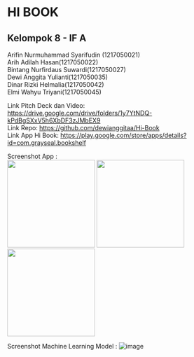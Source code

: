 # HI BOOK #

## Kelompok 8 -  IF A <br>
Arifin Nurmuhammad Syarifudin (1217050021)<br>
Arih Adilah Hasan(1217050022)<br>
Bintang Nurfirdaus Suwardi(1217050027)<br>
Dewi Anggita Yulianti(1217050035)<br>
Dinar Rizki Helmalia(1217050042)<br>
Elmi Wahyu Triyani(1217050045)<br>




Link Pitch Deck dan Video:  https://drive.google.com/drive/folders/1y7YtNDQ-kPdBgSXxV5h6XbDF3zJMbEX9<br>
Link Repo: https://github.com/dewianggitaa/Hi-Book <br>
Link App Hi Book: https://play.google.com/store/apps/details?id=com.grayseal.bookshelf <br>

Screenshot App : <br>
<img src="https://github.com/dewianggitaa/Hi-Book/assets/95345862/94874414-7017-49ed-b2a6-4b764745b1b7" width="200">
<img src="https://github.com/dewianggitaa/Hi-Book/assets/95345862/769a396d-a80d-4cdb-b168-34bc2ff031eb" width="200">
<img src="https://github.com/dewianggitaa/Hi-Book/assets/95345862/44a882c1-e64d-4e04-88cf-01f9b49db316" width="200">




Screenshot Machine Learning Model : 
![image](https://github.com/dewianggitaa/Hi-Book/assets/95345862/5b5d6052-3edb-4a45-ab97-859dc2861036)


